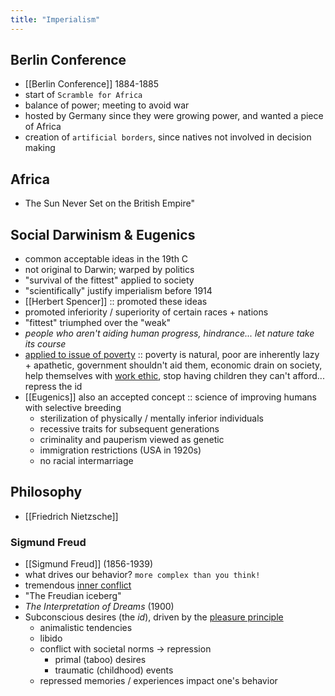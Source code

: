 ```yaml
---
title: "Imperialism"
---
```

## Berlin Conference
- [[Berlin Conference]] 1884-1885
- start of `Scramble for Africa`
- balance of power; meeting to avoid war
- hosted by Germany since they were growing power, and wanted a piece of Africa
- creation of `artificial borders`, since natives not involved in decision making
## Africa
- The Sun Never Set on the British Empire"
## Social Darwinism & Eugenics
- common acceptable ideas in the 19th C
- not original to Darwin; warped by politics
- "survival of the fittest" applied to society
- "scientifically" justify imperialism before 1914
- [[Herbert Spencer]] :: promoted these ideas
- promoted inferiority / superiority of certain races + nations
- "fittest" triumphed over the "weak"
- *people who aren't aiding human progress, hindrance... let nature take its course*
- <u>applied to issue of poverty</u> :: poverty is natural, poor are inherently lazy + apathetic, government shouldn't aid them, economic drain on society, help themselves with <u>work ethic</u>, stop having children they can't afford... repress the id
- [[Eugenics]] also an accepted concept :: science of improving humans with selective breeding
	- sterilization of physically / mentally inferior individuals
	- recessive traits for subsequent generations
	- criminality and pauperism viewed as genetic
	- immigration restrictions (USA in 1920s)
	- no racial intermarriage
## Philosophy
- [[Friedrich Nietzsche]]
### Sigmund Freud
- [[Sigmund Freud]] (1856-1939)
- what drives our behavior? `more complex than you think!`
- tremendous <u>inner conflict</u>
- "The Freudian iceberg"
- *The Interpretation of Dreams* (1900)
- Subconscious desires (the *id*), driven by the <u>pleasure principle</u>
	- animalistic tendencies
	- libido
	- conflict with societal norms -> repression
		- primal (taboo) desires
		- traumatic (childhood) events
	- repressed memories / experiences impact one's behavior
